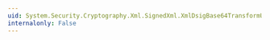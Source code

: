 ```yaml
---
uid: System.Security.Cryptography.Xml.SignedXml.XmlDsigBase64TransformUrl
internalonly: False
---
```

